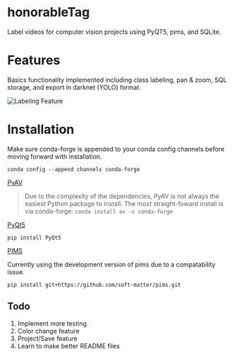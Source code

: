 # honorableTag

Label videos for computer vision projects using PyQT5, pims, and SQLite.

# Features

Basics functionality implemented including class labeling, pan & zoom, SQL storage, and export in darknet (YOLO) format.

![Labeling Feature](https://media.giphy.com/media/fYC5IGe6ApmXwRgncP/giphy.gif)

# Installation
Make sure conda-forge is appended to your conda config channels before moving forward with installation.

`conda config --append channels conda-forge`


[PyAV](https://github.com/mikeboers/PyAV)
> Due to the complexity of the dependencies, PyAV is not always the easiest Python package to install. The most straight-foward install is via conda-forge:
`conda install av -c conda-forge`


[PyQt5](https://pypi.org/project/PyQt5/)

`pip install PyQt5`


[PIMS](https://github.com/soft-matter/pims)

Currently using the development version of pims due to a compatability issue.

`pip install git+https://github.com/soft-matter/pims.git`


## Todo

1. Implement more testing
2. Color change feature
3. Project/Save feature
4. Learn to make better README files